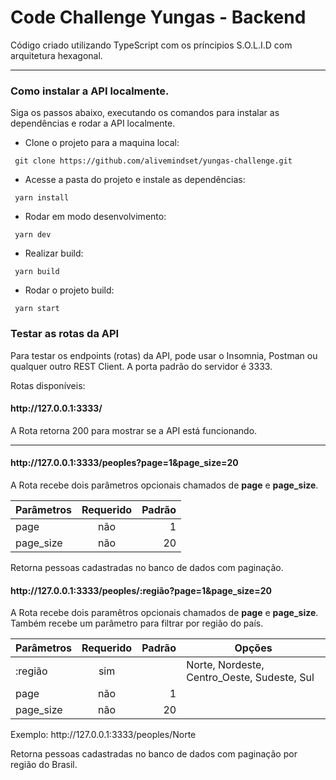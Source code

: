 # Code Challenge Yungas - Backend

Código criado utilizando TypeScript com os príncipios S.O.L.I.D com arquitetura hexagonal.

---

<h3>Como instalar a API localmente.</h3>

Siga os passos abaixo, executando os comandos para instalar as dependências e rodar a API localmente.
<br>

- Clone o projeto para a maquina local:
<pre><code> git clone https://github.com/alivemindset/yungas-challenge.git </code></pre>

- Acesse a pasta do projeto e instale as dependências:
<pre><code> yarn install </code></pre>

- Rodar em modo desenvolvimento:
<pre><code> yarn dev </code></pre>

- Realizar build:
<pre><code> yarn build </code></pre>

- Rodar o projeto build:
<pre><code> yarn start </code></pre>


<h3>Testar as rotas da API</h3>

Para testar os endpoints (rotas) da API, pode usar o Insomnia, Postman ou qualquer outro REST Client.
A porta padrão do servidor é 3333.

Rotas disponíveis:
 <h4>http://127.0.0.1:3333/</h4>
  <p>A Rota retorna 200 para mostrar se a API está funcionando.</p>
  
---
  
 <h4>http://127.0.0.1:3333/peoples?page=1&page_size=20</h4>
  <p>A Rota recebe dois parâmetros opcionais chamados de <b>page</b> e <b>page_size</b>.</p>
  
| Parâmetros | Requerido | Padrão  |
| ---------- |:---------:| -------:|
| page       | não       |   1     |
| page_size  | não       |   20    |

<p>Retorna pessoas cadastradas no banco de dados com paginação.</p>

 <h4>http://127.0.0.1:3333/peoples/:região?page=1&page_size=20</h4>
  <p>A Rota recebe dois paramêtros opcionais chamados de <b>page</b> e <b>page_size</b>. Também recebe um parâmetro para filtrar por região do país.</p>
  
| Parâmetros | Requerido | Padrão  | Opções |
| ---------- |:---------:| -------:| -------|
| :região    | sim       |         | Norte, Nordeste, Centro_Oeste, Sudeste, Sul |
| page       | não       |   1     | |
| page_size  | não       |   20    | |

<p>Exemplo: http://127.0.0.1:3333/peoples/Norte</p>
<p>Retorna pessoas cadastradas no banco de dados com paginação por região do Brasil.</p>

